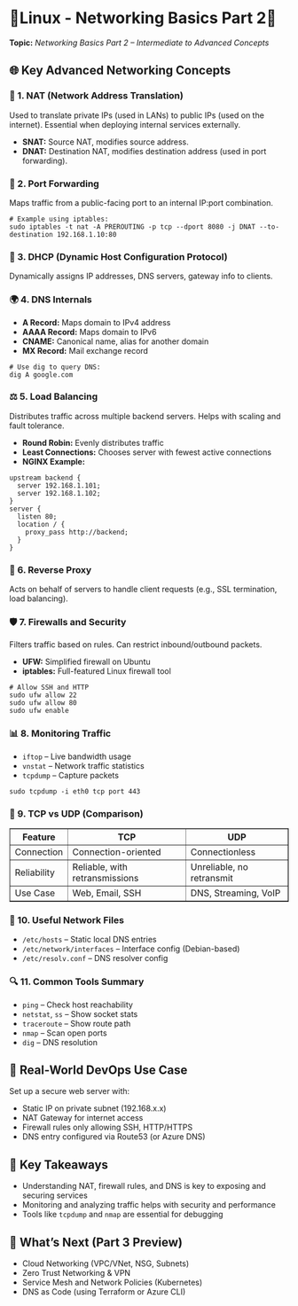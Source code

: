 <!DOCTYPE html>
<html lang="en">
<head>
  <meta charset="UTF-8">
 
</head>
<body>

  <h1>📅Linux - Networking Basics Part 2🚀</h1>
  <p><strong>Topic:</strong> <em>Networking Basics Part 2 – Intermediate to Advanced Concepts</em></p>

  <h2>🌐 Key Advanced Networking Concepts</h2>

  <h3>🔄 1. NAT (Network Address Translation)</h3>
  <p>Used to translate private IPs (used in LANs) to public IPs (used on the internet). Essential when deploying internal services externally.</p>
  <ul>
    <li><strong>SNAT:</strong> Source NAT, modifies source address.</li>
    <li><strong>DNAT:</strong> Destination NAT, modifies destination address (used in port forwarding).</li>
  </ul>

  <h3>🔁 2. Port Forwarding</h3>
  <p>Maps traffic from a public-facing port to an internal IP:port combination.</p>
  <pre><code># Example using iptables:
sudo iptables -t nat -A PREROUTING -p tcp --dport 8080 -j DNAT --to-destination 192.168.1.10:80</code></pre>

  <h3>📡 3. DHCP (Dynamic Host Configuration Protocol)</h3>
  <p>Dynamically assigns IP addresses, DNS servers, gateway info to clients.</p>

  <h3>🌍 4. DNS Internals</h3>
  <ul>
    <li><strong>A Record:</strong> Maps domain to IPv4 address</li>
    <li><strong>AAAA Record:</strong> Maps domain to IPv6</li>
    <li><strong>CNAME:</strong> Canonical name, alias for another domain</li>
    <li><strong>MX Record:</strong> Mail exchange record</li>
  </ul>
  <pre><code># Use dig to query DNS:
dig A google.com</code></pre>

  <h3>⚖️ 5. Load Balancing</h3>
  <p>Distributes traffic across multiple backend servers. Helps with scaling and fault tolerance.</p>
  <ul>
    <li><strong>Round Robin:</strong> Evenly distributes traffic</li>
    <li><strong>Least Connections:</strong> Chooses server with fewest active connections</li>
    <li><strong>NGINX Example:</strong></li>
  </ul>
  <pre><code>upstream backend {
  server 192.168.1.101;
  server 192.168.1.102;
}
server {
  listen 80;
  location / {
    proxy_pass http://backend;
  }
}</code></pre>

  <h3>🔄 6. Reverse Proxy</h3>
  <p>Acts on behalf of servers to handle client requests (e.g., SSL termination, load balancing).</p>

  <h3>🛡️ 7. Firewalls and Security</h3>
  <p>Filters traffic based on rules. Can restrict inbound/outbound packets.</p>
  <ul>
    <li><strong>UFW:</strong> Simplified firewall on Ubuntu</li>
    <li><strong>iptables:</strong> Full-featured Linux firewall tool</li>
  </ul>
  <pre><code># Allow SSH and HTTP
sudo ufw allow 22
sudo ufw allow 80
sudo ufw enable</code></pre>

  <h3>📊 8. Monitoring Traffic</h3>
  <ul>
    <li><code>iftop</code> – Live bandwidth usage</li>
    <li><code>vnstat</code> – Network traffic statistics</li>
    <li><code>tcpdump</code> – Capture packets</li>
  </ul>
  <pre><code>sudo tcpdump -i eth0 tcp port 443</code></pre>

  <h3>📶 9. TCP vs UDP (Comparison)</h3>
  <table border="1">
    <tr><th>Feature</th><th>TCP</th><th>UDP</th></tr>
    <tr><td>Connection</td><td>Connection-oriented</td><td>Connectionless</td></tr>
    <tr><td>Reliability</td><td>Reliable, with retransmissions</td><td>Unreliable, no retransmit</td></tr>
    <tr><td>Use Case</td><td>Web, Email, SSH</td><td>DNS, Streaming, VoIP</td></tr>
  </table>

  <h3>📂 10. Useful Network Files</h3>
  <ul>
    <li><code>/etc/hosts</code> – Static local DNS entries</li>
    <li><code>/etc/network/interfaces</code> – Interface config (Debian-based)</li>
    <li><code>/etc/resolv.conf</code> – DNS resolver config</li>
  </ul>

  <h3>🔍 11. Common Tools Summary</h3>
  <ul>
    <li><code>ping</code> – Check host reachability</li>
    <li><code>netstat</code>, <code>ss</code> – Show socket stats</li>
    <li><code>traceroute</code> – Show route path</li>
    <li><code>nmap</code> – Scan open ports</li>
    <li><code>dig</code> – DNS resolution</li>
  </ul>

  <h2>🔧 Real-World DevOps Use Case</h2>
  <p>Set up a secure web server with:</p>
  <ul>
    <li>Static IP on private subnet (192.168.x.x)</li>
    <li>NAT Gateway for internet access</li>
    <li>Firewall rules only allowing SSH, HTTP/HTTPS</li>
    <li>DNS entry configured via Route53 (or Azure DNS)</li>
  </ul>

  <h2>🧠 Key Takeaways</h2>
  <ul>
    <li>Understanding NAT, firewall rules, and DNS is key to exposing and securing services</li>
    <li>Monitoring and analyzing traffic helps with security and performance</li>
    <li>Tools like <code>tcpdump</code> and <code>nmap</code> are essential for debugging</li>
  </ul>

  <h2>📍 What’s Next (Part 3 Preview)</h2>
  <ul>
    <li>Cloud Networking (VPC/VNet, NSG, Subnets)</li>
    <li>Zero Trust Networking & VPN</li>
    <li>Service Mesh and Network Policies (Kubernetes)</li>
    <li>DNS as Code (using Terraform or Azure CLI)</li>
  </ul>

</body>
</html>
